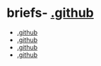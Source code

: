 # briefs- [.github](./.github)
- [.github](./.github)
- [.github](./.github)
- [.github](./.github)
- [.github](./.github)
